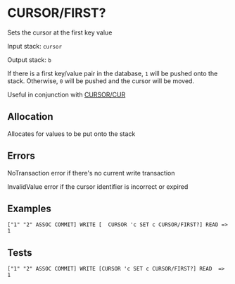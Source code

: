 # CURSOR/FIRST?

Sets the cursor at the first key value

Input stack: `cursor`

Output stack: `b`

If there is a first key/value pair in the database, `1` will be pushed onto the stack.
Otherwise, `0` will be pushed and the cursor will be moved.

Useful in conjunction with [CURSOR/CUR](CUR.md)

## Allocation

Allocates for values to be put onto the stack

## Errors

NoTransaction error if there's no current write transaction

InvalidValue error if the cursor identifier is incorrect or expired

## Examples

```
["1" "2" ASSOC COMMIT] WRITE [  CURSOR 'c SET c CURSOR/FIRST?] READ => 1
```

## Tests

```
["1" "2" ASSOC COMMIT] WRITE [CURSOR 'c SET c CURSOR/FIRST?] READ  => 1
```
